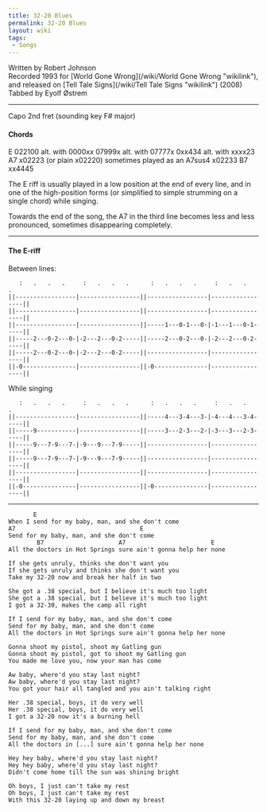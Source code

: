 ```yaml
---
title: 32-20 Blues
permalink: 32-20 Blues
layout: wiki
tags:
 - Songs
---
```


Written by Robert Johnson  
Recorded 1993 for [World Gone Wrong](/wiki/World Gone Wrong "wikilink"), and
released on [Tell Tale Signs](/wiki/Tell Tale Signs "wikilink") (2008)  
Tabbed by Eyolf Østrem

* * * * *

Capo 2nd fret (sounding key F\# major)

<h4>
Chords

</h4>
    E       022100 alt. with 0000xx
            07999x alt. with 07777x
            0xx434 alt. with xxxx23
    A7      x02223 (or plain x02220)
            sometimes played as an A7sus4 x02233
    B7      xx4445

The E riff is usually played in a low position at the end of every line,
and in one of the high-position forms (or simplified to simple strumming
on a single chord) while singing.

Towards the end of the song, the A7 in the third line becomes less and
less pronounced, sometimes disappearing completely.

* * * * *

<h4>
The E-riff

</h4>
Between lines:

       :   .   .   .     :   .   .   .      :   .   .   .     :   .   .   .
    ||-----------------|-----------------||-----------------|-----------------||
    ||-----------------|-----------------||-----------------|-----------------||
    ||-----------------|-----------------||-----1---0-1---0-|-1---1---0-1-----||
    ||-----2---0-2---0-|-2---2---0-2-----||-----2---0-2---0-|-2---2---0-2-----||
    ||-----2---0-2---0-|-2---2---0-2-----||-----------------|-----------------||
    ||-0---------------|-----------------||-0---------------|-----------------||

While singing

       :   .   .   .     :   .   .   .      :   .   .   .     :   .   .   .
    ||-----------------|-----------------||-----4---3-4---3-|-4---4---3-4-----||
    ||-----9-----------|-----------------||-----3---2-3---2-|-3---3---2-3-----||
    ||-----9---7-9---7-|-9---9---7-9-----||-----------------|-----------------||
    ||-----9---7-9---7-|-9---9---7-9-----||-----------------|-----------------||
    ||-----------------|-----------------||-----------------|-----------------||
    ||-0---------------|-----------------||-0---------------|-----------------||

* * * * *

           E
    When I send for my baby, man, and she don't come
    A7                                   E
    Send for my baby, man, and she don't come
            B7                     A7                        E
    All the doctors in Hot Springs sure ain't gonna help her none

    If she gets unruly, thinks she don't want you
    If she gets unruly and thinks she don't want you
    Take my 32-20 now and break her half in two

    She got a .38 special, but I believe it's much too light
    She got a .38 special, but I believe it's much too light
    I got a 32-30, makes the camp all right

    If I send for my baby, man, and she don't come
    Send for my baby, man, and she don't come
    All the doctors in Hot Springs sure ain't gonna help her none

    Gonna shoot my pistol, shoot my Gatling gun
    Gonna shoot my pistol, got to shoot my Gatling gun
    You made me love you, now your man has come

    Aw baby, where'd you stay last night?
    Aw baby, where'd you stay last night?
    You got your hair all tangled and you ain't talking right

    Her .38 special, boys, it do very well
    Her .38 special, boys, it do very well
    I got a 32-20 now it's a burning hell

    If I send for my baby, man, and she don't come
    Send for my baby, man, and she don't come
    All the doctors in [...] sure ain't gonna help her none

    Hey hey baby, where'd you stay last night?
    Hey hey baby, where'd you stay last night?
    Didn't come home till the sun was shining bright

    Oh boys, I just can't take my rest
    Oh boys, I just can't take my rest
    With this 32-20 laying up and down my breast
